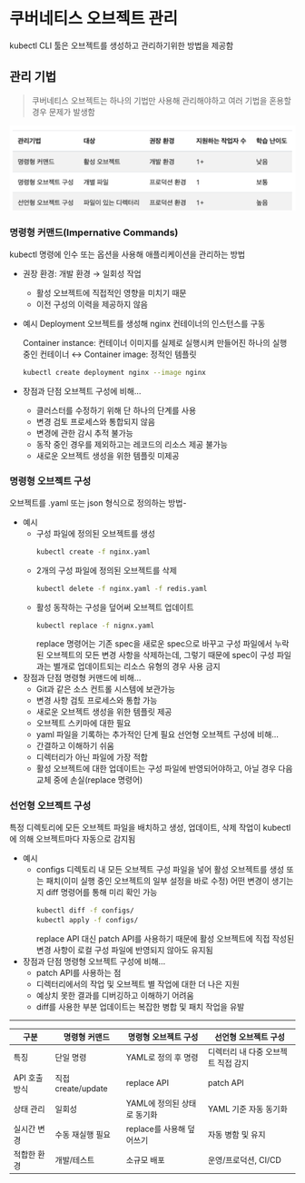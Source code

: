 # 쿠버네티스 오브젝트 관리

kubectl CLI 툴은 오브젝트를 생성하고 관리하기위한 방법을 제공함

## 관리 기법

> 쿠버네티스 오브젝트는 하나의 기법만 사용해 관리해야하고 여러 기법을 혼용할 경우 문제가 발생함

![alt text](./img/image4_1.png)

### 명령형 커맨드(Impernative Commands)

kubectl 명령에 인수 또는 옵션을 사용해 애플리케이션을 관리하는 방법

- 권장 환경: 개발 환경 → 일회성 작업
  - 활성 오브젝트에 직접적인 영향을 미치기 때문
  - 이전 구성의 이력을 제공하지 않음
- 예시
  Deployment 오브젝트를 생성해 nginx 컨테이너의 인스턴스를 구동
    <aside>
    
    Container instance: 컨테이너 이미지를 실제로 실행시켜 만들어진 하나의 실행 중인 컨테이너 ↔ Container image: 정적인 템플릿
    
    </aside>
    
    ```bash
    kubectl create deployment nginx --image nginx
    ```

- 장점과 단점
  오브젝트 구성에 비해…
  - 클러스터를 수정하기 위해 단 하나의 단계를 사용
  - 변경 검토 프로세스와 통합되지 않음
  - 변경에 관한 감시 추적 불가능
  - 동작 중인 경우를 제외하고는 레코드의 리소스 제공 불가능
  - 새로운 오브젝트 생성을 위한 템플릿 미제공

### 명령형 오브젝트 구성

오브젝트를 .yaml 또는 json 형식으로 정의하는 방법-

- 예시
  - 구성 파일에 정의된 오브젝트를 생성
    ```bash
    kubectl create -f nginx.yaml
    ```
  - 2개의 구성 파일에 정의된 오브젝트를 삭제
    ```bash
    kubectl delete -f nginx.yaml -f redis.yaml
    ```
  - 활성 동작하는 구성을 덮어써 오브젝트 업데이트
    ```bash
    kubectl replace -f nignx.yaml
    ```
    replace 명령어는 기존 spec을 새로운 spec으로 바꾸고 구성 파일에서 누락된 오브젝트의 모든 변경 사항을 삭제하는데, 그렇기 때문에 spec이 구성 파일과는 별개로 업데이트되는 리소스 유형의 경우 사용 금지
- 장점과 단점
  명령형 커맨드에 비해…
  - Git과 같은 소스 컨트롤 시스템에 보관가능
  - 변경 사항 검토 프로세스와 통합 가능
  - 새로운 오브젝트 생성을 위한 템플릿 제공
  - 오브젝트 스키마에 대한 필요
  - yaml 파일을 기록하는 추가적인 단계 필요
  선언형 오브젝트 구성에 비해…
  - 간결하고 이해하기 쉬움
  - 디렉터리가 아닌 파일에 가장 적합
  - 활성 오브젝트에 대한 업데이트는 구성 파일에 반영되어야하고, 아닐 경우 다음 교체 중에 손실(replace 명령어)

### 선언형 오브젝트 구성

특정 디렉토리에 모든 오브젝트 파일을 배치하고 생성, 업데이트, 삭제 작업이 kubectl에 의해 오브젝트마다 자동으로 감지됨

- 예시
  - configs 디렉토리 내 모든 오브젝트 구성 파일을 넣어 활성 오브젝트를 생성 또는 패치(이미 실행 중인 오브젝트의 일부 설정을 바로 수정)
    어떤 변경이 생기는지 diff 명령어를 통해 미리 확인 가능
    ```bash
    kubectl diff -f configs/
    kubectl apply -f configs/
    ```
    replace API 대신 patch API를 사용하기 때문에 활성 오브젝트에 직접 작성된 변경 사항이 로컬 구성 파일에 반영되지 않아도 유지됨
- 장점과 단점
  명령형 오브젝트 구성에 비해…
  - patch API를 사용하는 점
  - 디렉터리에서의 작업 및 오브젝트 별 작업에 대한 더 나은 지원
  - 예상치 못한 결과를 디버깅하고 이해하기 어려움
  - diff를 사용한 부분 업데이트는 복잡한 병합 및 패치 작업을 유발

---

| 구분          | 명령형 커맨드      | 명령형 오브젝트 구성        | 선언형 오브젝트 구성                |
| ------------- | ------------------ | --------------------------- | ----------------------------------- |
| 특징          | 단일 명령          | YAML로 정의 후 명령         | 디렉터리 내 다중 오브젝트 직접 감지 |
| API 호출 방식 | 직접 create/update | replace API                 | patch API                           |
| 상태 관리     | 일회성             | YAML에 정의된 상태로 동기화 | YAML 기준 자동 동기화               |
| 실시간 변경   | 수동 재실행 필요   | replace를 사용해 덮어쓰기   | 자동 병함 및 유지                   |
| 적합한 환경   | 개발/테스트        | 소규모 배포                 | 운영/프로덕션, CI/CD                |
